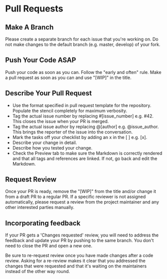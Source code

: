 # Pull Requests

## Make A Branch
Please create a separate branch for each issue that you're working on. Do not make changes to the default branch (e.g. master, develop) of your fork.

## Push Your Code ASAP
Push your code as soon as you can. Follow the "early and often" rule. Make a pull request as soon as you can and use "[WIP]" in the title.

## Describe Your Pull Request
* Use the format specified in pull request template for the repository. Populate the stencil completely for maximum verbosity.
* Tag the actual issue number by replacing #[issue_number] e.g. #42. This closes the issue when your PR is merged.
* Tag the actual issue author by replacing @[author] e.g. @issue_author. This brings the reporter of the issue into the conversation.
* Mark the tasks off your checklist by adding an x in the [ ] e.g. [x].
* Describe your change in detail.
* Describe how you tested your change.
* Check the Preview tab to make sure the Markdown is correctly rendered and that all tags and references are linked. If not, go back and edit the Markdown.

## Request Review
Once your PR is ready, remove the "[WIP]" from the title and/or change it from a draft PR to a regular PR. If a specific reviewer is not assigned automatically, please request a review from the project maintainer and any other interested parties manually.

## Incorporating feedback
If your PR gets a 'Changes requested' review, you will need to address the feedback and update your PR by pushing to the same branch. You don't need to close the PR and open a new one.

Be sure to re-request review once you have made changes after a code review. Asking for a re-review makes it clear that you addressed the changes that were requested and that it's waiting on the maintainers instead of the other way round.